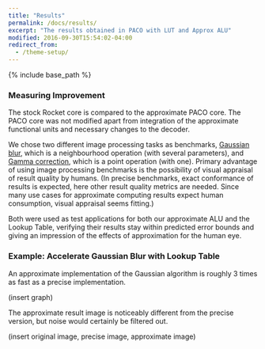```yaml
---
title: "Results"
permalink: /docs/results/
excerpt: "The results obtained in PACO with LUT and Approx ALU"
modified: 2016-09-30T15:54:02-04:00
redirect_from:
  - /theme-setup/
---
```


{% include base_path %}

### Measuring Improvement
The stock Rocket core is compared to the approximate PACO core. The PACO core was not modified apart from integration of the approximate functional units and necessary changes to the decoder.
 
We chose two different image processing tasks as benchmarks, [Gaussian blur](https://en.wikipedia.org/wiki/Gaussian_blur), which is a neighbourhood operation (with several parameters), and [Gamma correction](https://en.wikipedia.org/wiki/Gamma_correction), which is a point operation (with one). Primary advantage of using image processing benchmarks is the possibility of visual appraisal of result quality by humans. (In precise benchmarks, exact conformance of results is expected, here other result quality metrics are needed. Since many use cases for approximate computing results expect human consumption, visual appraisal seems fitting.)

Both were used as test applications for both our approximate ALU and the Lookup Table, verifying their results stay within predicted error bounds and giving an impression of the effects of approximation for the human eye.

### Example: Accelerate Gaussian Blur with Lookup Table

An approximate implementation of the Gaussian algorithm is roughly 3 times as fast as a precise implementation.

(insert graph)

The approximate result image is noticeably different from the precise version, but noise would certainly be filtered out.

(insert original image, precise image, approximate image)
